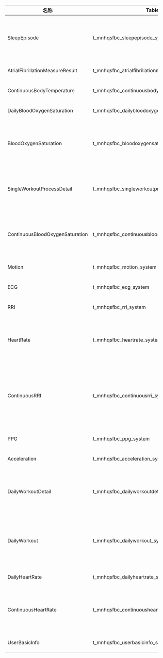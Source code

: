 | 名称                          | Table ID                                  | 描述                                      | 关联元数据                   | 创建时间               | 更新时间               |
|-------------------------------|-------------------------------------------|------------------------------------------|-----------------------------|------------------------|------------------------|
| SleepEpisode                  | t_mnhqsfbc_sleepepisode_system           | 睡眠结果数据，采集时间间隔：1天           | SleepEpisode                | 2025-05-05 16:18:40   | 2025-05-05 16:18:40   |
| AtrialFibrillationMeasureResult | t_mnhqsfbc_atrialfibrillationmeasureresult_system | 房颤检测结果                              | AtrialFibrillationMeasureResult | 2025-05-02 18:50:32   | 2025-05-02 18:50:32   |
| ContinuousBodyTemperature     | t_mnhqsfbc_continuousbodytemperature_system | 连续体温                                  | ContinuousBodyTemperature   | 2025-04-06 21:45:29   | 2025-04-06 21:45:29   |
| DailyBloodOxygenSaturation    | t_mnhqsfbc_dailybloodoxygensaturation_system | 每日血氧统计                              | DailyBloodOxygenSaturation  | 2025-04-06 21:45:29   | 2025-04-06 21:45:29   |
| BloodOxygenSaturation         | t_mnhqsfbc_bloodoxygensaturation_system  | 主动测量的血氧，采集时间间隔：1秒          | BloodOxygenSaturation       | 2025-04-06 08:50:09   | 2025-04-06 08:50:09   |
| SingleWorkoutProcessDetail    | t_mnhqsfbc_singleworkoutprocessdetail_system | 6分钟行走，采集时间间隔：1秒              | SingleWorkoutProcessDetail | 2025-04-05 11:29:19   | 2025-04-05 11:29:19   |
| ContinuousBloodOxygenSaturation | t_mnhqsfbc_continuousbloodoxygensaturation_system | 24小时连续血氧，采集时间间隔：1分钟        | ContinuousBloodOxygenSaturation | 2025-04-05 01:22:32   | 2025-04-05 01:22:32   |
| Motion                        | t_mnhqsfbc_motion_system                 | 动作元数据                                | Motion                      | 2025-04-05 01:20:52   | 2025-04-05 01:20:52   |
| ECG                           | t_mnhqsfbc_ecg_system                    | ECG                                     | ECG                         | 2025-04-05 01:19:40   | 2025-04-05 01:19:40   |
| RRI                           | t_mnhqsfbc_rri_system                    | RRI数据                                  | RRI                         | 2025-04-05 01:13:51   | 2025-04-05 01:13:51   |
| HeartRate                     | t_mnhqsfbc_heartrate_system              | 主动测量的心率，采集时间间隔：5秒          | HeartRate                   | 2025-04-02 13:50:45   | 2025-04-02 19:11:34   |
| ContinuousRRI                 | t_mnhqsfbc_continuousrri_system          | RRI数据，自动测量：采集时间间隔：1min，一组RRI | ContinuousRRI               | 2025-04-02 13:44:59   | 2025-04-02 13:44:59   |
| PPG                           | t_mnhqsfbc_ppg_system                    | PPG                                     | PPG                         | 2025-04-02 13:44:49   | 2025-04-02 13:44:49   |
| Acceleration                  | t_mnhqsfbc_acceleration_system           | 加速度元数据                              | Acceleration                | 2025-04-02 13:44:46   | 2025-04-02 13:44:46   |
| DailyWorkoutDetail            | t_mnhqsfbc_dailyworkoutdetail_system     | 每日运动量详情，采集时间间隔：1分钟        | DailyWorkoutDetail          | 2025-03-10 12:16:49   | 2025-03-10 12:16:49   |
| DailyWorkout                  | t_mnhqsfbc_dailyworkout_system           | 每日运动统计数据，采集时间间隔：1天        | DailyWorkout                | 2025-03-10 12:16:43   | 2025-03-10 12:16:43   |
| DailyHeartRate                | t_mnhqsfbc_dailyheartrate_system         | 每日心率统计                              | DailyHeartRate              | 2025-03-10 12:16:43   | 2025-03-10 12:16:43   |
| ContinuousHeartRate           | t_mnhqsfbc_continuousheartrate_system    | 24小时连续心率，采集时间间隔：5秒          | ContinuousHeartRate         | 2025-03-10 12:16:43   | 2025-03-10 12:16:43   |
| UserBasicInfo                 | t_mnhqsfbc_userbasicinfo_system          | 用户基本信息                              | UserBasicInfo               | 2025-03-09 02:14:39   | 2025-03-09 02:14:39   |